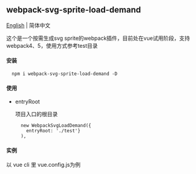## webpack-svg-sprite-load-demand

[English](./README_CN.md) | 简体中文

这个是一个按需生成svg sprite的webpack插件，目前处在vue试用阶段，支持webpack4、5，使用方式参考test目录


#### 安装

  ```
    npm i webpack-svg-sprite-load-demand -D
  ```

#### 使用

- entryRoot 

  项目入口的根目录

  ```
    new WebpackSvgLoadDemand({
      entryRoot: './test'}
    ),
  ```


#### 实例

  以 vue cli 里 vue.config.js为例



